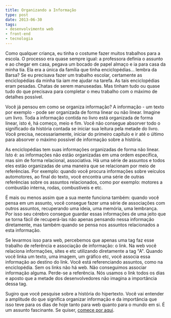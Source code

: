 ```yaml
---
title: Organizando a Informação
type: post
date: 2013-06-30
tags:
- desenvolvimento web
- front-end
- tecnologia
---
```


Como qualquer criança, eu tinha o costume fazer muitos trabalhos para a escola. O processo era quase sempre igual: a professora definia o assunto e ao chegar em casa, pegava um bocado de papel almaço e ia para casa da minha tia. Ela era a única da família que tinha enciclopédias... lembra da Barsa? Se eu precisava fazer um trabalho escolar, certamente as enciclopédias da minha tia iam me ajudar na tarefa. As tais enciclopédias eram pesadas. Chatas de serem manuseadas. Mas tinham tudo ou quase tudo do que precisava para completar o meu trabalho com o máximo de detalhes possível.

Você já pensou em como se organiza informação? A informação - um texto por exemplo - pode ser organizada de forma linear ou não linear. Imagine um livro. Toda a informação contida no livro está organizada de forma linear, isto é, há começo, meio e fim. Você não consegue absorver todo o significado da história contada se iniciar sua leitura pela metade do livro. Você precisa, necessariamente, iniciar do primeiro capítulo e ir até o último para absorver o máximo possível de informação sobre a história.

As enciclopédias tem suas informações organizadas de forma não linear. Isto é: as informações não estão organizadas em uma ordem específica, mas sim de forma relacional, associativa. Há uma série de assuntos e todos eles estão organizadas de uma maneira que se relacionam por meio de referências. Por exemplo: quando você procura informações sobre veículos automotores, ao final do texto, você encontra uma série de outras referências sobre os assuntos relacionados, como por exemplo: motores a combustão interna, rodas, combustíveis e etc.

É mais ou menos assim que a sua mente funciona também: quando você pensa em um assunto, você consegue fazer uma série de associações com outros assuntos, recuperando uma ideia, uma memória, uma lembrança. Por isso seu cérebro consegue guardar essas informações de uma jeito que se torna fácil de recuperá-las não apenas pensando nessa informação diretamente, mas também quando se pensa nos assuntos relacionados a esta informação.

Se levarmos isso para web, percebemos que apenas uma tag faz esse trabalho de referência e associação de informação: o link. Na web você relaciona informações, sites e etc utilizando diretamente a tag "A". Quando você linka um texto, uma imagem, um gráfico etc, você associa essa informação ao destino do link. Você está referenciando assuntos, como na enciclopédia. Sem os links não há web. Não conseguimos associar informação alguma. Perde-se a referência. Nós usamos o link todos os dias e aposto que a metade dos desenvolvedores não imagina a importância dessa tag.

Sugiro que você pesquise sobre a história do hipertexto. Você vai entender a amplitude do que significa organizar informação e da importância que isso teve para os dias de hoje tanto para web quanto para o mundo em si. É um assunto fascinante. Se quiser, [comece por aqui](http://bit.ly/History_of_hypertext).
